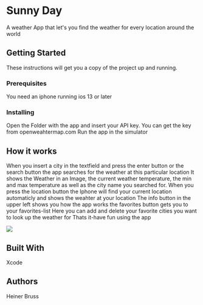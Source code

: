 # Sunny Day

A weather App that let's you find the weather for every location around the world

## Getting Started

These instructions will get you a copy of the project up and running.

### Prerequisites

You need an iphone running ios 13 or later 

### Installing

Open the Folder with the app and insert your API key. You can get the key from openweahtermap.com
Run the app in the simulator


## How it works

When you insert a city in the textfield and press the enter button or the search button the app searches for the weather at this particular location
It shows the Weather in an Image, the current weather temperature, the min and max temperature as well as the city name you searched for.
When you press the location button the Iphone will find your current location automaticly and shows the weahter at your location
The info button in the upper left shows you how the app works
the favorites button gets you to your favorites-list
Here you can add and delete your favorite cities you want to look up the weather for
Thats it-have fun using the app

![](MemeMe.gif)

## Built With

Xcode


## Authors

Heiner Bruss
